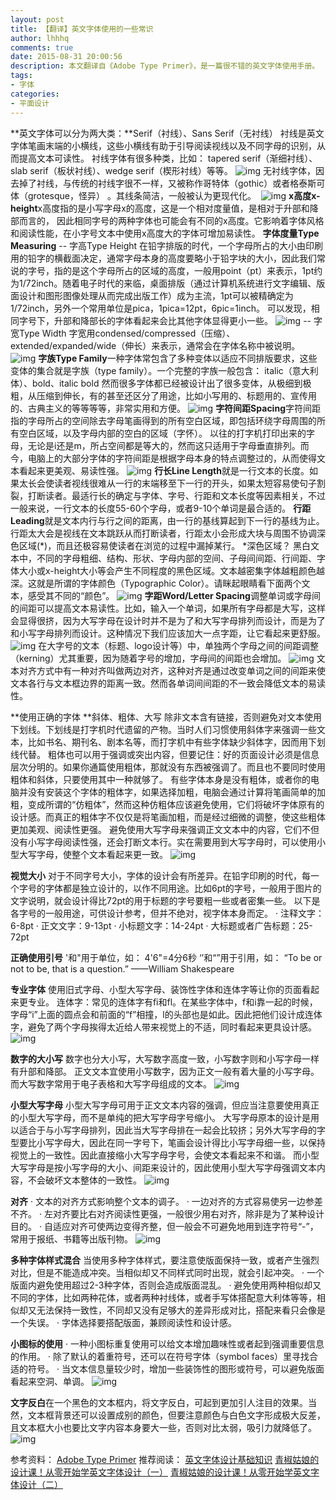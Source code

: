 ```yaml
---
layout: post
title: 【翻译】英文字体使用的一些常识
author: lhhhq
comments: true
date: 2015-08-31 20:00:56
description: 本文翻译自《Adobe Type Primer》，是一篇很不错的英文字体使用手册。
tags:
- 字体
categories:
- 平面设计
---
```




**英文字体可以分为两大类：**Serif（衬线）、Sans Serif（无衬线）
衬线是英文字体笔画末端的小横线，这些小横线有助于引导阅读视线以及不同字母的识别，从而提高文本可读性。
衬线字体有很多种类，比如：
tapered serif（渐细衬线）、slab serif（板状衬线）、wedge serif（楔形衬线）等等。
![img](http://ce.sysu.edu.cn/hope/UploadFiles/image/jpg/201508/20150831202806075.jpg)
无衬线字体，因去掉了衬线，与传统的衬线字很不一样，又被称作哥特体（gothic）或者格泰斯可体（grotesque，怪异） 。其线条简洁，一般被认为更现代化。 
![img](http://ce.sysu.edu.cn/hope/UploadFiles/image/jpg/201508/20150831202817821.jpg)
**x高度x-height**x高度指的是小写字母x的高度，这是一个相对度量值，是相对于升部和降部而言的， 因此相同字号的两种字体也可能会有不同的x高度。它影响着字体风格和阅读性能，在小字号文本中使用x高度大的字体可增加易读性。
**字体度量Type Measuring**
-- 字高Type Height
在铅字排版的时代，一个字母所占的大小由印刷用的铅字的横截面决定，通常字母本身的高度要略小于铅字块的大小，因此我们常说的字号，指的是这个字母所占的区域的高度，一般用point（pt）来表示，1pt约为1/72inch。随着电子时代的来临，桌面排版（通过计算机系统进行文字编辑、版面设计和图形图像处理从而完成出版工作）成为主流，1pt可以被精确定为1/72inch，另外一个常用单位是pica，1pica=12pt，6pic=1inch。
可以发现，相同字号下，升部和降部长的字体看起来会比其他字体显得更小一些。
![img](http://ce.sysu.edu.cn/hope/UploadFiles/image/jpg/201508/20150831202952248.jpg)
-- 字宽Type Width
字宽用condensed/compressed（压缩）、extended/expanded/wide（伸长）来表示，通常会在字体名称中被说明。
   ![img](http://ce.sysu.edu.cn/hope/UploadFiles/image/jpg/201508/20150831203015071.jpg)
**字族Type Family**一种字体常包含了多种变体以适应不同排版要求，这些变体的集合就是字族（type family）。一个完整的字族一般包含：
italic（意大利体）、bold、italic bold
然而很多字体都已经被设计出了很多变体，从极细到极粗，从压缩到伸长，有的甚至还区分了用途，比如小写用的、标题用的、宣传用的、古典主义的等等等等，非常实用和方便。
![img](http://ce.sysu.edu.cn/hope/UploadFiles/image/jpg/201508/20150831202853358.jpg)
**字符间距Spacing**字符间距指的字母所占的空间除去字母笔画得到的所有空白区域，即包括环绕字母周围的所有空白区域，以及字母内部的空白的区域（字怀）。
以往的打字机打印出来的字母，无论是i还是m，所占空间都是等大的，然而这只适用于字母垂直排列。而今，电脑上的大部分字体的字符间距是根据字母本身的特点调整过的，从而使得文本看起来更美观、易读性强。
![img](http://ce.sysu.edu.cn/hope/UploadFiles/image/jpg/201508/20150831203319183.jpg)
**行长Line Length**就是一行文本的长度。如果太长会使读者视线很难从一行的末端移至下一行的开头，如果太短容易使句子割裂，打断读者。最适行长的确定与字体、字号、行距和文本长度等因素相关，不过一般来说，一行文本的长度55-60个字母，或者9-10个单词是最合适的。
**行距Leading**就是文本内行与行之间的距离，由一行的基线算起到下一行的基线为止。行距太大会是视线在文本跳跃从而打断读者，行距太小会形成大块与周围不协调深色区域(*)，而且还极容易使读者在浏览的过程中漏掉某行。
*深色区域？
黑白文本中，不同的字母粗细、结构、形状、字母内部的空间、子母间间距、行间距、字体大小或x-height大小等会产生不同程度的黑色区域。文本越密集字体越粗颜色越深。这就是所谓的字体颜色（Typographic Color）。请眯起眼睛看下面两个文本，感受其不同的“颜色”。
![img](http://ce.sysu.edu.cn/hope/UploadFiles/image/jpg/201508/20150831203037254.jpg)
**字距Word/Letter Spacing**调整单词或字母间的间距可以提高文本易读性。比如，输入一个单词，如果所有字母都是大写，这样会显得很挤，因为大写字母在设计时并不是为了和大写字母排列而设计，而是为了和小写字母排列而设计。这种情况下我们应该加大一点字距，让它看起来更舒服。
![img](http://ce.sysu.edu.cn/hope/UploadFiles/image/jpg/201508/20150831203422737.jpg)
在大字号的文本（标题、logo设计等）中，单独两个字母之间的间距调整（kerning）尤其重要，因为随着字号的增加，字母间的间距也会增加。
![img](http://ce.sysu.edu.cn/hope/UploadFiles/image/jpg/201508/20150831203437339.jpg)
文本对齐方式中有一种对齐叫做两边对齐，这种对齐是通过改变单词之间的间距来使文本各行与文本框边界的距离一致。然而各单词间间距的不一致会降低文本的易读性。

**使用正确的字体 **斜体、粗体、大写
除非文本含有链接，否则避免对文本使用下划线。下划线是打字机时代遗留的产物。当时人们习惯使用斜体字来强调一些文本，比如书名、期刊名、剧本名等，而打字机中有些字体缺少斜体字，因而用下划线代替。
粗体也可以用于强调或突出内容，但要记住：好的页面设计必须是信息层次分明的。如果你通篇使用粗体，那就没有东西被强调了。而且也不要同时使用粗体和斜体，只要使用其中一种就够了。
有些字体本身是没有粗体，或者你的电脑并没有安装这个字体的粗体字，如果选择加粗，电脑会通过计算将笔画简单的加粗，变成所谓的“仿粗体”，然而这种仿粗体应该避免使用，它们将破坏字体原有的设计感。而真正的粗体字不仅仅是将笔画加粗，而是经过细微的调整，使这些粗体更加美观、阅读性更强。
避免使用大写字母来强调正文文本中的内容，它们不但没有小写字母阅读性强，还会打断文本行。实在需要用到大写字母时，可以使用小型大写字母，使整个文本看起来更一致。
![img](http://ce.sysu.edu.cn/hope/UploadFiles/image/png/201510/20151026230956629.png)

**视觉大小**
对于不同字号大小，字体的设计会有所差异。在铅字印刷的时代，每一个字号的字体都是独立设计的，以作不同用途。比如6pt的字号，一般用于图片的文字说明，就会设计得比72pt的用于标题的字号要粗一些或者密集一些。
以下是各字号的一般用途，可供设计参考，但并不绝对，视字体本身而定。
· 注释文字：6-8pt
· 正文文字：9-13pt
· 小标题文字：14-24pt
· 大标题或者广告标题：25-72pt

**正确使用引号**
'和"用于单位，如：
4'6"=4分6秒
‘’和“”用于引用，如：
“To be or not to be, that is a question.”
——William Shakespeare

**专业字体**
使用旧式字母、小型大写字母、装饰性字体和连体字等让你的页面看起来更专业。
连体字：常见的连体字有fi和fl。在某些字体中，f和i靠一起的时候，字母“i”上面的圆点会和前面的“f”相撞，l的头部也是如此。因此把他们设计成连体字，避免了两个字母挨得太近给人带来视觉上的不适，同时看起来更具设计感。
![img](http://ce.sysu.edu.cn/hope/UploadFiles/image/png/201510/20151026231051775.png)

**数字的大小写**
数字也分大小写，大写数字高度一致，小写数字则和小写字母一样有升部和降部。
正文文本宜使用小写数字，因为正文一般有着大量的小写字母。而大写数字常用于电子表格和大写字母组成的文本。
![img](http://ce.sysu.edu.cn/hope/UploadFiles/image/png/201510/20151026231107812.png)

**小型大写字母**
小型大写字母可用于正文文本内容的强调，但应当注意要使用真正的小型大写字母，而不是单纯的把大写字母字号缩小。
大写字母原本的设计是用以适合于与小写字母排列，因此当大写字母排在一起会比较挤；另外大写字母的字型要比小写字母大，因此在同一字号下，笔画会设计得比小写字母细一些，以保持视觉上的一致性。因此直接缩小大写字母字号，会使文本看起来不和谐。
而小型大写字母是按小写字母的大小、间距来设计的，因此使用小型大写字母强调文本内容，不会破坏文本整体的一致性。
![img](http://ce.sysu.edu.cn/hope/UploadFiles/image/png/201510/20151026231132584.png)

**对齐**
· 文本的对齐方式影响整个文本的调子。
· 一边对齐的方式容易使另一边参差不齐。
· 左对齐要比右对齐阅读性更强，一般很少用右对齐，除非是为了某种设计目的。
· 自适应对齐可使两边变得齐整，但一般会不可避免地用到连字符号“-”，常用于报纸、书籍等出版刊物。
![img](http://ce.sysu.edu.cn/hope/UploadFiles/image/png/201510/20151026231216623.png)

**多种字体样式混合**
当使用多种字体样式，要注意使版面保持一致，或者产生强烈对比，但是不能造成冲突。当相似却又不同样式同时出现，就会引起冲突。
· 一个版面内避免使用超过2-3种字体，否则会造成版面混乱。
· 避免使用两种相似却又不同的字体，比如两种花体，或者两种衬线体，或者手写体搭配意大利体等等，相似却又无法保持一致性，不同却又没有足够大的差异形成对比，搭配来看只会像是一个失误。
· 字体选择要搭配版面，兼顾阅读性和设计感。

**小图标的使用**
· 一种小图标重复使用可以给文本增加趣味性或者起到强调重要信息的作用。
· 除了默认的着重符号，还可以在符号字体（symbol faces）里寻找合适的符号。
· 当文本信息量较少时，增加一些装饰性的图形或符号，可以避免版面看起来空洞、单调。
![img](http://ce.sysu.edu.cn/hope/UploadFiles/image/png/201510/20151026231239680.png)

**文字反白**
​在一个黑色的文本框内，将文字反白，可起到更加引人注目的效果。当然，文本框背景还可以设置成别的颜色，但要注意颜色与白色文字形成极大反差，且文本框大小也要比文字内容本身要大一些，否则对比太弱，吸引力就降低了。
![img](http://ce.sysu.edu.cn/hope/UploadFiles/image/png/201510/20151026231253751.png)



参考资料：
[Adobe Type Primer](http://wwwimages.adobe.com/content/dam/Adobe/en/products/type/pdfs/adobe-type-primer.pdf)
推荐阅读：
[英文字体设计基础知识](http://blog.sina.com.cn/s/blog_71bf65520101daa5.html)
[青椒姑娘的设计课！从零开始学英文字体设计（一）](http://www.uisdc.com/head-first-english-font-1)
[青椒姑娘的设计课！从零开始学英文字体设计（二）](http://www.uisdc.com/head-first-english-font-2)
